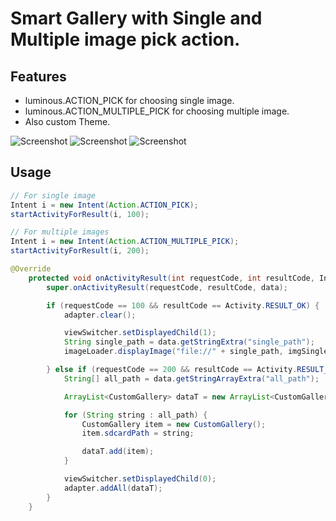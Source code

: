 # Smart Gallery with Single and Multiple image pick action.

## Features
 * luminous.ACTION_PICK for choosing single image.
 * luminous.ACTION_MULTIPLE_PICK for choosing multiple image.
 * Also custom Theme.

![Screenshot](https://raw.github.com/luminousman/MultipleImagePick/master/1.png)
![Screenshot](https://raw.github.com/luminousman/MultipleImagePick/master/2.png)
![Screenshot](https://raw.github.com/luminousman/MultipleImagePick/master/3.png)
 
## Usage

``` java
// For single image
Intent i = new Intent(Action.ACTION_PICK);
startActivityForResult(i, 100);

// For multiple images
Intent i = new Intent(Action.ACTION_MULTIPLE_PICK);
startActivityForResult(i, 200);

@Override
	protected void onActivityResult(int requestCode, int resultCode, Intent data) {
		super.onActivityResult(requestCode, resultCode, data);

		if (requestCode == 100 && resultCode == Activity.RESULT_OK) {
			adapter.clear();

			viewSwitcher.setDisplayedChild(1);
			String single_path = data.getStringExtra("single_path");
			imageLoader.displayImage("file://" + single_path, imgSinglePick);

		} else if (requestCode == 200 && resultCode == Activity.RESULT_OK) {
			String[] all_path = data.getStringArrayExtra("all_path");

			ArrayList<CustomGallery> dataT = new ArrayList<CustomGallery>();

			for (String string : all_path) {
				CustomGallery item = new CustomGallery();
				item.sdcardPath = string;

				dataT.add(item);
			}

			viewSwitcher.setDisplayedChild(0);
			adapter.addAll(dataT);
		}
	}
```

